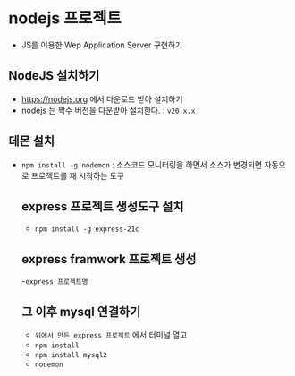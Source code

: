 # nodejs 프로젝트

- JS를 이용한 Wep Application Server 구현하기

## NodeJS 설치하기

- https://nodejs.org 에서 다운로드 받아 설치하기
- nodejs 는 짝수 버전을 다운받아 설치한다. : `v20.x.x`

## 데몬 설치

- `npm install -g nodemon` : 소스코드 모니터링을 하면서 소스가 변경되면
  자동으로 프로젝트를 재 시작하는 도구

  ## express 프로젝트 생성도구 설치

  - `npm install -g express-21c`

  ## express framwork 프로젝트 생성

  -`express 프로젝트명`

  ## 그 이후 mysql 연결하기

  - `위에서 만든 express 프로젝트` 에서 터미널 열고
  - `npm install`
  - `npm install mysql2`
  - `nodemon`
